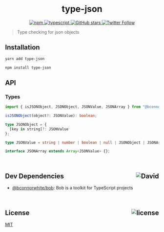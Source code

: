 <div align="center">
  <h1>type-json</h1>
  <a href="https://npmjs.com/package/type-json">
    <img alt="npm" src="https://img.shields.io/npm/v/type-json.svg">
  </a>
  <a href="https://github.com/bconnorwhite/type-json">
    <img alt="typescript" src="https://img.shields.io/github/languages/top/bconnorwhite/type-json.svg">
  </a>
  <a href="https://github.com/bconnorwhite/type-json">
    <img alt="GitHub stars" src="https://img.shields.io/github/stars/bconnorwhite/type-json?label=Stars%20Appreciated%21&style=social">
  </a>
  <a href="https://twitter.com/bconnorwhite">
    <img alt="Twitter Follow" src="https://img.shields.io/twitter/follow/bconnorwhite.svg?label=%40bconnorwhite&style=social">
  </a>
</div>

> Type checking for json objects

## Installation

```bash
yarn add type-json
```

```bash
npm install type-json
```

## API

### Types
```ts
import { isJSONObject, JSONObject, JSONValue, JSONArray } from "@bconnorwhite/json-types";

isJSONObject(object?: JSONValue): boolean;

type JSONObject = {
  [key in string]?: JSONValue
};

type JSONValue = string | number | boolean | null | JSONObject | JSONArray;

interface JSONArray extends Array<JSONValue> {};
```

<br />

<h2>Dev Dependencies<img align="right" alt="David" src="https://img.shields.io/david/dev/bconnorwhite/type-json.svg"></h2>

- [@bconnorwhite/bob](https://www.npmjs.com/package/@bconnorwhite/bob): Bob is a toolkit for TypeScript projects

<br />

<h2>License <img align="right" alt="license" src="https://img.shields.io/npm/l/type-json.svg"></h2>

[MIT](https://mit-license.org/)
